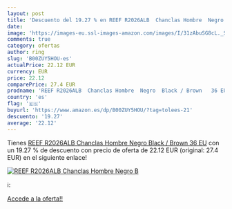 ```yaml
---
layout: post
title: 'Descuento del 19.27 % en REEF R2026ALB  Chanclas Hombre  Negro  B'
date: 
image: 'https://images-eu.ssl-images-amazon.com/images/I/31zAbuSG8cL._SL200_.jpg'
comments: true
category: ofertas
author: ring
slug: 'B00ZUY5HOU-es'
actualPrice: 22.12 EUR
currency: EUR
price: 22.12
comparePrice: 27.4 EUR
prodname: 'REEF R2026ALB  Chanclas Hombre  Negro  Black / Brown   36 EU'
country: 'es'
flag: '🇪🇸'
buyurl: 'https://www.amazon.es/dp/B00ZUY5HOU/?tag=tolees-21'
descuento: '19.27'
average: '22.12'
---
```


Tienes [REEF R2026ALB  Chanclas Hombre  Negro  Black / Brown   36 EU](https://www.amazon.es/dp/B00ZUY5HOU/?tag=tolees-21) con un 19.27 % de descuento con precio de oferta de 22.12 EUR (original: 27.4 EUR) en el siguiente enlace!

[![REEF R2026ALB  Chanclas Hombre  Negro  B](https://images-eu.ssl-images-amazon.com/images/I/31zAbuSG8cL._SL200_.jpg)](https://www.amazon.es/dp/B00ZUY5HOU/?tag=tolees-21)

ℹ️:


[Accede a la oferta!!](https://www.amazon.es/dp/B00ZUY5HOU/?tag=tolees-21)
